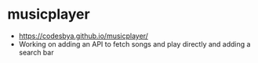 # musicplayer
- https://codesbya.github.io/musicplayer/
- Working on adding an API to fetch songs and play directly and adding a search bar
